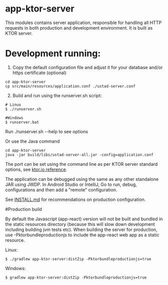 
# app-ktor-server

This modules contains server application, responsible for handling all HTTP requests 
in both production and development environment. It is built as KTOR server.

# Development running:

1. Copy the default configuration file and adjust it for your database and/or https certificate (optional)

```
cd app-ktor-server
cp src/main/resources/application.conf ./ustad-server.conf
```

2. Build and run using the runserver.sh script:

```
# Linux
$ ./runserver.sh

#Windows
$ runserver.bat
```

Run ./runserver.sh --help to see options

Or use the Java command
```
cd app-ktor-server
java -jar build/libs/ustad-server-all.jar -config=application.conf
```

The port can be set using the command line as per KTOR server standard options, see
[ktor.io reference](https://ktor.io/docs/configurations.html#command-line).

The application can be debugged using the same as any other standalone JAR using JWDP. In Android
Studio or IntelliJ, Go to  run, debug, configurations and then add a "remote" configuration.

See [INSTALL.md](../INSTALL.md) for recommendations on production configuration.

#Production build

By default the Javascript (app-react) version will not be built and bundled in the static resources
directory (because this will slow down development including building jvm tests etc). When building
the server for production, use -Pktorbundleproductionjs to include the app-react web app as a
static resource.

Linux:
```
$ ./gradlew app-ktor-server:distZip -Pktorbundleproductionjs=true
```

Windows:
```
$ gradlew app-ktor-server:distZip -Pktorbundleproductionjs=true
```

